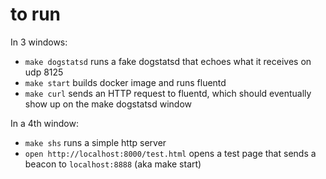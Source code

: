 # to run

In 3 windows:
- `make dogstatsd` runs a fake dogstatsd that echoes what it receives on udp 8125
- `make start` builds docker image and runs fluentd
- `make curl` sends an HTTP request to fluentd, which should eventually show up on the make dogstatsd window

In a 4th window:
- `make shs` runs a simple http server
- `open http://localhost:8000/test.html` opens a test page that sends a beacon to `localhost:8888` (aka make start)